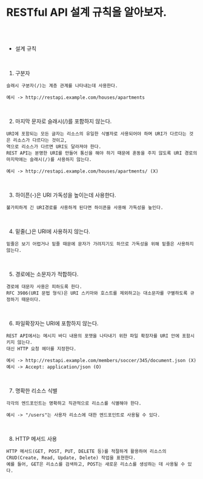 # RESTful API 설계 규칙을 알아보자.

<br /><br />

* 설계 규칙

<br />

1. 구분자
```
슬래시 구분자(/)는 계층 관계를 나타내는데 사용한다.

예시 -> http://restapi.example.com/houses/apartments
```

<br />

2. 마지막 문자로 슬래시(/)를 포함하지 않는다.
```
URI에 포함되는 모든 글자는 리소스의 유일한 식별자로 사용되어야 하며 URI가 다르다는 것은 리소스가 다르다는 것이고,
역으로 리소스가 다르면 URI도 달라져야 한다.
REST API는 분명한 URI를 만들어 통신을 해야 하기 때문에 혼동을 주지 않도록 URI 경로의 마지막에는 슬래시(/)를 사용하지 않는다.

예시 -> http://restapi.example.com/houses/apartments/ (X)
```

<br />

3. 하이픈(-)은 URI 가독성을 높이는데 사용한다.
```
불가피하게 긴 URI경로를 사용하게 된다면 하이픈을 사용해 가독성을 높인다.
```

<br />

4. 밑줄(_)은 URI에 사용하지 않는다.
```
밑줄은 보기 어렵거나 밑줄 때문에 문자가 가려지기도 하므로 가독성을 위해 밑줄은 사용하지 않는다.
```

<br />

5. 경로에는 소문자가 적합하다.
```
경로에 대문자 사용은 피하도록 한다.
RFC 3986(URI 문법 형식)은 URI 스키마와 호스트를 제외하고는 대소문자를 구별하도록 규정하기 때문이다.
```

<br />

6. 파일확장자는 URI에 포함하지 않는다.
```
REST API에서는 메시지 바디 내용의 포맷을 나타내기 위한 파일 확장자를 URI 안에 포함시키지 않는다.
대신 HTTP 요청 헤더를 지정한다.

예시 -> http://restapi.example.com/members/soccer/345/document.json (X)
예시 -> Accept: application/json (O)
```

<br />

7. 명확한 리소스 식별
```
각각의 엔드포인트는 명확하고 직관적으로 리소스를 식별해야 한다.

예시 -> "/users"는 사용자 리소스에 대한 엔드포인트로 사용될 수 있다.
```

<br />

8. HTTP 메서드 사용
```
HTTP 메서드(GET, POST, PUT, DELETE 등)를 적절하게 활용하여 리소스의 CRUD(Create, Read, Update, Delete) 작업을 표현한다.
예를 들어, GET은 리소스를 검색하고, POST는 새로운 리소스를 생성하는 데 사용될 수 있다.
```
